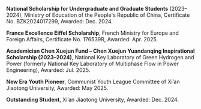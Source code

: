 **National Scholarship for Undergraduate and Graduate Students** (2023–2024), Ministry of Education of the People's Republic of China, Certificate No. BZK2024017299, Awarded: Dec. 2024.

**France Excellence Eiffel Scholarship**, French Ministry for Europe and Foreign Affairs, Certificate No. 176539R, Awarded: Apr. 2025.

**Academician Chen Xuejun Fund – Chen Xuejun Yuandanqing Inspirational Scholarship (2023–2024)**, National Key Laboratory of Green Hydrogen and Power (formerly National Key Laboratory of Multiphase Flow in Power Engineering), Awarded: Jul. 2025.

**New Era Youth Pioneer**, Communist Youth League Committee of Xi’an Jiaotong University, Awarded: May 2025.

**Outstanding Student**, Xi’an Jiaotong University, Awarded: Dec. 2024.